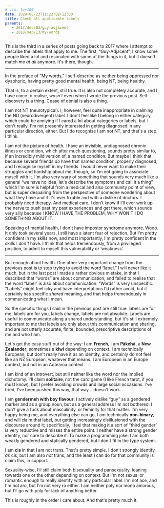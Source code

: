 ```yaml
---
# vim: tw=100
date: 2020-06-23T11:23:02+12:00
title: Check all applicable labels
parents:
   - 2017/dec/03/guy-adjacent
   - 2018/sep/13/my-words
---
```


This is the third in a series of posts going back to 2017 where I attempt to describe the labels
that apply to me. The first, “Guy-Adjacent”, I know some people liked a lot and resonated with some
of the things in it, but it doesn't match me _at all_ anymore. It's there, though.

---

In the preface of “My words,” I self-describe as neither being oppressed nor dysphoric, having
pretty good mental health, being NT, being healthy.

That is, to a certain extent, still true. It is also not completely accurate, and I have come to
realise, _wasn't_ even when I wrote the previous post. Self-discovery is a thing. Cease of denial is
also a thing.

I am not NT (neurotypical). I, however, feel quite inappropriate in claiming the ND (neurodivergent)
label. I don't feel like I belong in either category, which could be anniying if I cared a lot about
categories or labels, but I don't really. I'm not presently interested in getting diagnosed in any
particular direction, either. But I do recognise I am not NT, and that's a step. I think.

I am not the picture of health. I have an invisible, undiagnosed chronic illness or condition, which
after much questioning, sounds pretty similar to, if an incredibly mild version of, a named
condition. But maybe I think that because several friends _do_ have that named condition, properly
diagnosed, and I recognise myself in my friends. I would never want to make their struggles and
hardship about me, though, so I'm not going to associate myself with it. I'm also very wary of
something that sounds very much like a general “we have no idea, let's describe the symptoms and
call it a thing” which I'm sure is helpful from a medical and also community point of view, but is
super despairing from the perspective of someone wondering about what they have and if it's ever
fixable and with a dislike of doctors. I probably need therapy. And medical care. I don't know if
I'll ever work up the nerve to push past my past experiences and get there, which sounds very silly
because I KNOW I HAVE THE PROBLEM, WHY WON'T I DO SOMETHING ABOUT IT.

Speaking of mental health, I don't have impostor syndrome anymore. Wooo. It only took several years.
I still have a latent fear of rejection. But I'm pretty confident in my skills now, and most
importantly, I'm pretty confident in the skills I _don't_ have. I think that helps tremendously,
from a privileged position, to admit to myself this vulnerability or ‘weakness’.

---

But enough about health. One other very important change from the previous post is to stop trying to
avoid the word “label.” I will never like it much, but in the last post I made a rather obvious
mistake, in that I described that “words” are about communication, and failed to realise that the
word “label” is also about communication. “Words” is very unspecific. “Labels” might feel icky and
have interpretations I'd rather avoid, but it certainly has specific _shared_ meaning, and that
helps tremendously in communicating what I mean.

So the specific things I said in the previous post are still true: labels are for me, labels are for
you, labels change, labels are not absolute. Labels are useful to communicate along a shared
understanding, but it's still extremely important to me that labels are only about this
communication and sharing, and are not utterly accurate, finite, bounded, prescriptive descriptions
of me and who I am.

Let's get the easy stuff out of the way: I am **French**, I am **Pākehā**, a **New Zealander**,
sometimes a **kiwi** depending on context. I am technically European, but don't really have it as an
identity, and certainly do not feel like an NZ European, whatever that means. I am European in an
Europe context, but not in an Aotearoa context.

I am kind of an introvert, but still neither like the word nor the implied dichotomy. I'll claim
**solitaire**, not the card game (I like French tarot, if you must know), but I prefer avoiding
crowds and large social occasions. I've tried, I've been pushed this way, that way... doesn't work.

I am **gendermeh with boy flavour**. I actively dislike “guy” as a gendered marker and as a group
noun, but as a general address I'm not bothered. I don't give a fuck about masculinity, or feminity
for that matter. I'm very happy being me, and everything else can go. I am technically
**non-binary**, and will claim that label, but getting increasingly disillusioned with the discourse
around it; specifically, I feel that making it a sort of “third gender” is very reductive and misses
the entire point. I neither have a strong gender identity, nor care to describe it. To make a
programming joke: I am both weakly gendered and statically gendered, but I don't fit in the type
system.

I am **cis** in that I am not trans. That's pretty simple. I don't strongly identify _as_ cis,
but I am also _not_ trans, and the least I can do for that community is claim this, in support.

Sexuality-wise, I'll still claim both bisexuality and pansexuality, leaning towards one or
the other depending on context. But I'm not sexual or romantic enough to really identify with any
particular label. I'm not ace, and I'm not aro, but I'm not very ro either. I am neither poly nor
mono amorous, but I'll go with poly for lack of anything better.

This is roughly in the order I care about. And that's pretty much it.
